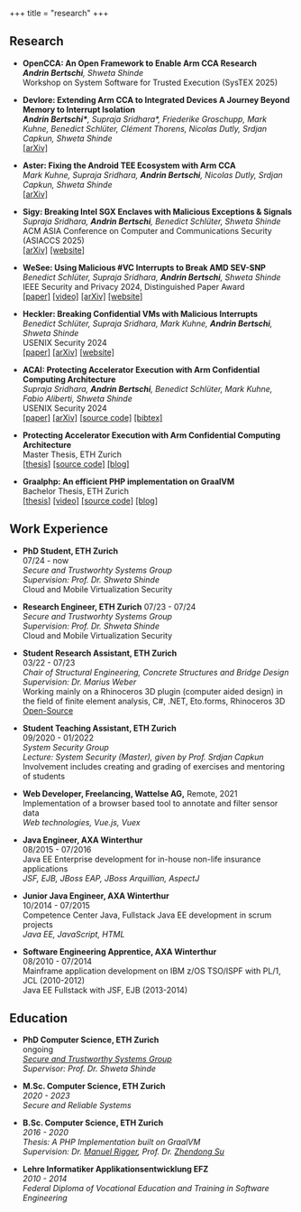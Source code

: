 +++
title = "research"
+++

## Research
- __OpenCCA: An Open Framework to Enable Arm CCA Research__  
***Andrin Bertschi**, Shweta Shinde*  
Workshop on System Software for Trusted Execution (SysTEX 2025)

- __Devlore: Extending Arm CCA to Integrated Devices A Journey Beyond Memory to Interrupt Isolation__  
***Andrin Bertschi\***, Supraja Sridhara\*, Friederike Groschupp, Mark Kuhne, Benedict Schlüter, Clément Thorens, Nicolas Dutly, Srdjan Capkun, Shweta Shinde*  
[[arXiv]](https://www.arxiv.org/abs/2408.05835)

- __Aster: Fixing the Android TEE Ecosystem with Arm CCA__  
*Mark Kuhne, Supraja Sridhara, **Andrin Bertschi**, Nicolas Dutly, Srdjan Capkun, Shweta Shinde*  
[[arXiv]](https://arxiv.org/abs/2407.16694)


- __Sigy: Breaking Intel SGX Enclaves with Malicious Exceptions & Signals__  
*Supraja Sridhara, **Andrin Bertschi**, Benedict Schlüter, Shweta Shinde*
ACM ASIA Conference on Computer and Communications Security (ASIACCS 2025)  
[[arXiv]](https://arxiv.org/abs/2404.13998) [[website]](https://ahoi-attacks.github.io/)


- __WeSee: Using Malicious #VC Interrupts to Break AMD SEV-SNP__  
*Benedict Schlüter, Supraja Sridhara, **Andrin Bertschi**, Shweta Shinde*  
 IEEE Security and Privacy 2024, Distinguished Paper Award  
[[paper]](/cv/wesee_oakland24.pdf) [[video]](https://www.youtube.com/watch?v=dCaUoYaAq5U) [[arXiv]](https://arxiv.org/abs/2404.03526) [[website]](https://ahoi-attacks.github.io/)


- __Heckler: Breaking Confidential VMs with Malicious Interrupts__  
*Benedict Schlüter, Supraja Sridhara, Mark Kuhne, **Andrin Bertschi**, Shweta Shinde*  
USENIX Security 2024  
[[paper]](/cv/heckler_usenix24.pdf) [[arXiv]](https://arxiv.org/abs/2404.03387) [[website]](https://ahoi-attacks.github.io/)

- __ACAI: Protecting Accelerator Execution with Arm Confidential Computing Architecture__  
*Supraja Sridhara, **Andrin Bertschi**, Benedict Schlüter, Mark Kuhne, Fabio Aliberti, Shweta Shinde*  
USENIX Security 2024  
[[paper]](/cv/acai_usenix24.pdf) [[arXiv]](https://arxiv.org/abs/2305.15986) [[source code]](https://github.com/sectrs-acai) [[bibtex]](https://dblp.org/rec/journals/corr/abs-2305-15986.html?view=bibtex)

- __Protecting Accelerator Execution with Arm Confidential Computing Architecture__  
Master Thesis, ETH Zurich  
[[thesis]](/blog/2023-cca-trusted-peripherals/eth_mthesis_cca.pdf) [[source code]](https://github.com/sectrs-acai) [[blog]](/blog/2023/cca-trusted-periph/)

- __Graalphp: An efficient PHP implementation on GraalVM__  
Bachelor Thesis, ETH Zurich  
[[thesis]](https://abertschi.ch/default_public/ethz/graalphp/download.php) [[video]](https://www.youtube.com/watch?v=Dzahabn8ojo) [[source code]](https://github.com/abertschi/graalphp) [[blog]](/blog/2020/building-graalphp/)


## Work Experience
- **PhD Student, ETH Zurich**  
07/24 - now  
_Secure and Trustworhty Systems Group_  
_Supervision: Prof. Dr. Shweta Shinde_  
Cloud and Mobile Virtualization Security

- **Research Engineer, ETH Zurich**
07/23 - 07/24  
_Secure and Trustworhty Systems Group_  
_Supervision: Prof. Dr. Shweta Shinde_  
Cloud and Mobile Virtualization Security

- **Student Research Assistant, ETH Zurich**  
03/22 - 07/23  
_Chair of Structural Engineering, Concrete Structures and Bridge Design_    
_Supervision: Dr. Marius Weber_  
Working mainly on a Rhinoceros 3D plugin (computer aided design) in the field of finite
element analysis, C#, .NET, Eto.forms, Rhinoceros 3D  
[Open-Source](https://github.com/kfmResearch-NumericsTeam/StrucEng_Library_Plug_in)


- **Student Teaching Assistant, ETH Zurich**  
09/2020 - 01/2022      
_System Security Group_   
_Lecture: System Security (Master), given by Prof. Srdjan Capkun_  
Involvement includes creating and grading of exercises and mentoring of students

- **Web Developer, Freelancing, Wattelse AG,** Remote, 2021  
Implementation of a browser based tool to annotate and filter sensor data     
_Web technologies, Vue.js, Vuex_

- **Java Engineer, AXA Winterthur**  
08/2015 - 07/2016    
Java EE Enterprise development for in-house non-life insurance applications  
_JSF, EJB, JBoss EAP, JBoss Arquillian, AspectJ_

- **Junior Java Engineer, AXA Winterthur**  
10/2014 - 07/2015    
Competence Center Java, Fullstack Java EE development in scrum projects  
_Java EE, JavaScript, HTML_


- **Software Engineering Apprentice, AXA Winterthur**  
08/2010 - 07/2014  
Mainframe application development on IBM z/OS TSO/ISPF with PL/1, JCL (2010-2012)     
Java EE Fullstack with JSF, EJB (2013-2014)  

[comment]: <> (_PL/1, JCL, DB2, Java EE_)

## Education
- **PhD Computer Science, ETH Zurich**   
ongoing  
_[Secure and Trustworthy Systems Group](https://sectrs.ethz.ch/)_  
_Supervisor: Prof. Dr. Shweta Shinde_   

- **M.Sc. Computer Science, ETH Zurich**   
_2020 - 2023_    
_Secure and Reliable Systems_  

- **B.Sc. Computer Science, ETH Zurich**   
_2016 - 2020_      
_Thesis: A PHP Implementation built on GraalVM_  
_Supervision: Dr. [Manuel Rigger](https://www.manuelrigger.at/), Prof. Dr. [Zhendong Su](https://people.inf.ethz.ch/suz/)_ 

- **Lehre Informatiker Applikationsentwicklung EFZ**    
_2010 - 2014_    
_Federal Diploma of Vocational Education and Training in Software Engineering_

